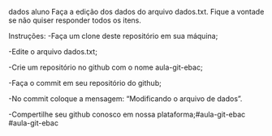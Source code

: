 dados aluno
Faça a edição dos dados do arquivo dados.txt. Fique a vontade se não quiser responder todos os itens.

Instruções:
-Faça um clone deste repositório em sua máquina;

-Edite o arquivo dados.txt;

-Crie um repositório no github com o nome aula-git-ebac;

-Faça o commit em seu repositório do github;

-No commit coloque a mensagem: “Modificando o arquivo de dados”.

-Compertilhe seu github conosco em nossa plataforma;#aula-git-ebac
#aula-git-ebac
